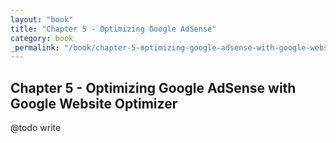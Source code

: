 ```yaml
---
layout: "book"
title: "Chapter 5 - Optimizing Google AdSense"
category: book
_permalink: "/book/chapter-5-optimizing-google-adsense-with-google-website-optimizer"
---
```

## Chapter 5 - Optimizing Google AdSense with Google Website Optimizer

@todo write
